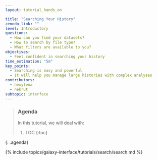 ```yaml
---
layout: tutorial_hands_on

title: "Searching Your History"
zenodo_link: ""
level: Introductory
questions:
  - How can you find your datasets?
  - How to search by file type?
  - What filters are available to you?
objectives:
  - Feel confident in searching your history
time_estimation: "5m"
key_points:
  - Searching is easy and powerful
  - It will help you manage large histories with complex analyses
contributors:
  - hexylena
  - nekrut
subtopic: interface
---
```


> ### Agenda
>
> In this tutorial, we will deal with:
>
> 1. TOC
> {:toc}
>
{: .agenda}

{% include topics/galaxy-interface/tutorials/search/search.md %}
